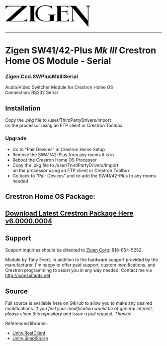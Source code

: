 ![Zigen Logo](https://github.com/tony722/Zigen.HXLPlus/raw/master/Documentation/Zigen_Logo_Black_small.png)
***
# Zigen SW41/42-Plus _Mk III_ Crestron Home OS Module - Serial
### Zigen.Ccd.SWPlusMkIIISerial

Audio/Video Switcher Module for Crestron Home OS  
Connection: RS232 Serial

## Installation
Copy the .pkg file to /user/ThirdPartyDrivers/Import  
on the processor using an FTP client or Crestron Toolbox

### Upgrade
* Go to "Pair Devices" in Crestron Home Setup
* Remove the SW41/42-Plus from any rooms it is in
* Reboot the Crestron Home OS Processor
* Copy the .pkg file to /user/ThirdPartyDrivers/Import  
on the processor using an FTP client or Crestron Toolbox
* Go back to "Pair Devices" and re-add the SW41/42-Plus to any rooms needed


## Crestron Home OS Package:
## [Download Latest Crestron Package Here v6.0000.0004](https://github.com/tony722/Zigen.Ccd.SWPlusMkIIISerial/raw/master/AET.Zigen.Ccd.SWPlusMkIIISerial/AET.Zigen.Ccd.SWPlusMkIIISerial/bin/Debug/AET.Zigen.Ccd.SWPlusMkIIISerial.pkg)

## Support
Support inquiries should be directed to [Zigen Corp](https://zingencorp.com): 818-654-5252. 

Module by Tony Evert. 
In addition to the hardware support provided by the manufacturer, I'm happy to offer paid support, custom modifications, and Crestron programming to assist you in any way needed. Contact me via http://iconsultants.net

## Source
Full source is available here on GitHub to allow you to make any desired modifications. _If you feel your modification would be of general interest, please clone this repository and issue a pull request. Thanks!_

Referenced libraries:
* [Unity.RestClient](https://github.com/tony722/Unity.RestClient) 
* [Unity.SimplSharp](https://github.com/tony722/Unity.SimplSharp)
